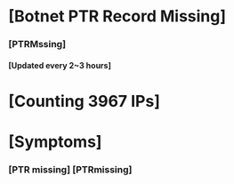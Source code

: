 # [Botnet PTR Record Missing]
### [PTRMssing]
#### [Updated every 2~3 hours]

# [Counting 3967 IPs]

# [Symptoms] 
###   [PTR missing] [PTRmissing]
